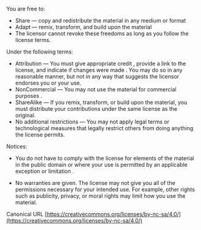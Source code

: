 You are free to:
 - Share — copy and redistribute the material in any medium or format
 - Adapt — remix, transform, and build upon the material
 - The licensor cannot revoke these freedoms as long as you follow the license terms.

Under the following terms:
- Attribution — You must give appropriate credit , provide a link to the license, and indicate if changes were made . You may do so in any reasonable manner, but not in any way that suggests the licensor endorses you or your use.
- NonCommercial — You may not use the material for commercial purposes .
- ShareAlike — If you remix, transform, or build upon the material, you must distribute your contributions under the same license as the original.
- No additional restrictions — You may not apply legal terms or technological measures that legally restrict others from doing anything the license permits.

Notices:

 - You do not have to comply with the license for elements of the material in the public domain or where your use is permitted by an applicable exception or limitation .

 - No warranties are given. The license may not give you all of the permissions necessary for your intended use. For example, other rights such as publicity, privacy, or moral rights may limit how you use the material.

Canonical URL  [https://creativecommons.org/licenses/by-nc-sa/4.0/](https://creativecommons.org/licenses/by-nc-sa/4.0/)